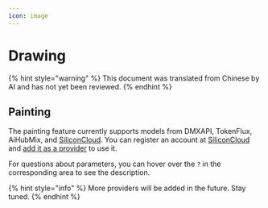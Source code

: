```yaml
---
icon: image
---
```


# Drawing

{% hint style="warning" %}
This document was translated from Chinese by AI and has not yet been reviewed.
{% endhint %}

## Painting

The painting feature currently supports models from DMXAPI, TokenFlux, AiHubMix, and [SiliconCloud](../../pre-basic/providers/siliconcloud.md). You can register an account at [SiliconCloud](https://www.siliconflow.cn/) and [add it as a provider](settings/providers.md) to use it.

For questions about parameters, you can hover over the `?` in the corresponding area to see the description.

{% hint style="info" %}
More providers will be added in the future. Stay tuned.
{% endhint %}
